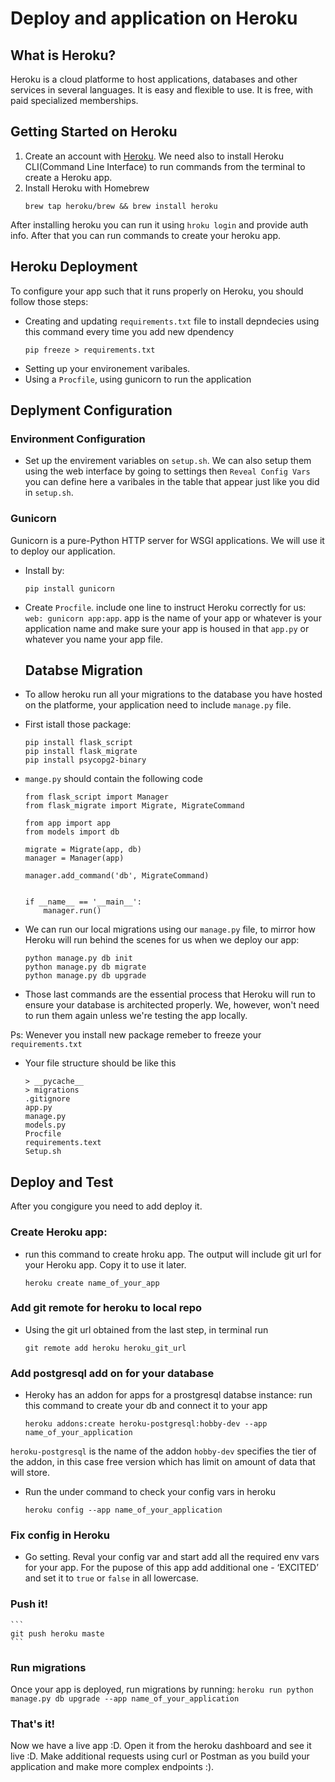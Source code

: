 # Deploy and application on Heroku 

## What is Heroku?
Heroku is a cloud platforme to host applications, databases and other services in several languages. It is easy and flexible to use. It is free, with paid specialized memberships.

## Getting Started on Heroku 

1. Create an account with [Heroku](https://signup.heroku.com/). We need also to install Heroku CLI(Command Line Interface) to run commands from the terminal to create a Heroku app.
2.  Install Heroku with Homebrew 
    ```
    brew tap heroku/brew && brew install heroku
    ``` 
After installing heroku you can run it using `hroku login` and provide auth info. After that you can run commands to create your heroku app.

## Heroku Deployment 
To configure your app such that it runs properly on Heroku, you should follow those steps:

- Creating and updating `requirements.txt` file to install depndecies using this command every time you add new dpendency 
  ```
  pip freeze > requirements.txt
  ```
- Setting up your environement varibales.
- Using a `Procfile`, using gunicorn to run the application

## Deplyment Configuration

### Environment Configuration

- Set up the envirement variables on `setup.sh`. We can also setup them using the web interface by going to settings then `Reveal Config Vars` you can define here a varibales in the table that appear just like you did in `setup.sh`. 

### Gunicorn 
Gunicorn is a pure-Python HTTP server for WSGI applications. We will use it to deploy our application.

- Install by: 
    ```
    pip install gunicorn
    ```
- Create `Procfile`. include one line to instruct Heroku correctly for us: `web: gunicorn app:app`. app is the name of your app or whatever is your application name and make sure your app is housed in that `app.py` or whatever you name your app file.
  
  ## Databse Migration
  
- To allow heroku run all your migrations to the database you have hosted on the platforme, your application need to include `manage.py` file.

- First istall those package: 
    ```   
    pip install flask_script
    pip install flask_migrate
    pip install psycopg2-binary
    ``` 
- `mange.py` should contain the following code 
    ``` 
    from flask_script import Manager
    from flask_migrate import Migrate, MigrateCommand

    from app import app
    from models import db

    migrate = Migrate(app, db)
    manager = Manager(app)

    manager.add_command('db', MigrateCommand)


    if __name__ == '__main__':
        manager.run()
    ```  
- We can run our local migrations using our `manage.py` file, to mirror how Heroku will run behind the scenes for us when we deploy our app:
    ```  
    python manage.py db init
    python manage.py db migrate
    python manage.py db upgrade
    ```
- Those last commands are the essential process that Heroku will run to ensure your database is architected properly. We, however, won't need to run them again unless we're testing the app locally.

Ps: Wenever you install new package remeber to freeze your `requirements.txt`

- Your file structure should be like this 
    ```
    > __pycache__
    > migrations
    .gitignore
    app.py
    manage.py 
    models.py 
    Procfile
    requirements.text
    Setup.sh
    ```

## Deploy and Test
 After you congigure you need to add deploy it.

### Create Heroku app: 
- run this command to create hroku app. The output will include git url for your Heroku app. Copy it to use it later.
    ```
    heroku create name_of_your_app
    ```
### Add git remote for heroku to local repo

- Using the git url obtained from the last step, in terminal run 
    ```
    git remote add heroku heroku_git_url
    ```
### Add postgresql add on for your database

- Heroky has an addon for apps for a prostgresql databse instance: run this command to create your db and connect it to your app 
  ```
  heroku addons:create heroku-postgresql:hobby-dev --app name_of_your_application
  ```
`heroku-postgresql` is the name of the addon 
`hobby-dev` specifies the tier of the addon, in this case free version which has limit on amount of data that will store. 

- Run the under command to check your config vars in heroku 
  ```
  heroku config --app name_of_your_application
  ```

### Fix config in Heroku 
- Go setting. Reval your config var and start add all the required env vars for your app. For the pupose of this app add additional one - ‘EXCITED’ and set it to `true` or `false` in all lowercase.

### Push it!
    ```
    git push heroku maste
    ```
### Run migrations 
Once your app is deployed, run migrations by running:
    ```
    heroku run python manage.py db upgrade --app name_of_your_application
    ```
### That's it! 
Now we have a live app :D. Open it from the heroku dashboard and see it live :D. Make additional requests using curl or Postman as you build your application and make more complex endpoints :).